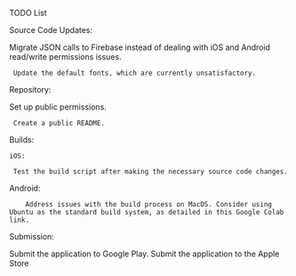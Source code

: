 TODO List

Source Code Updates:

 Migrate JSON calls to Firebase instead of dealing with iOS and Android read/write permissions issues.

     Update the default fonts, which are currently unsatisfactory.

Repository:

 Set up public permissions.

     Create a public README.

Builds:

    iOS:

     Test the build script after making the necessary source code changes.

Android:

        Address issues with the build process on MacOS. Consider using Ubuntu as the standard build system, as detailed in this Google Colab link.

Submission:

 Submit the application to Google Play.
 Submit the application to the Apple Store